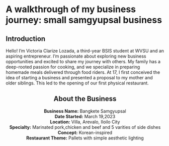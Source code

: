 <!DOCTYPE html>
<html lang="en">
<head>
    <meta charset="UTF-8">
    <meta name="viewport" content="width=device-width, initial-scale=1.0">
  </head>
<body>
    <p>
    <center></center><h1>A walkthrough of my business journey: small samgyupsal business</h1></center>
 <h2 id="me"> Introduction</h3>
 <p>Hello! I’m Victoria Clarize Lozada, a third-year BSIS student at WVSU and an aspiring entrepreneur. I’m passionate about exploring new business opportunities and excited to share my journey with others. My family has a deep-rooted passion for cooking, and we specialize in preparing homemade meals delivered through food riders. At 17, I first conceived the idea of starting a business and presented a proposal to my mother and older siblings. This led to the opening of our first physical restaurant.


<center><h2 id="deets"> About the Business</h2> </center>
<p><center>
	<strong>Business Name:</strong>   Bangkete Samgyupsal<br>
	<strong>Date Started:</strong>    March 19,2023<br>
	<strong>Location:</strong>        Villa, Arevalo, Iloilo City<br>
	<strong>Specialty:</strong>       Marinated pork,chicken and beef and 5 varities of side dishes<br>
	<strong>Concept:</strong>         Korean-inspired<br>
	<strong>Restaurant Theme:</strong>      Pallets with simple aesthetic lighting<br>
</p></center>
 

</body>
</html>
